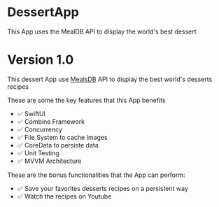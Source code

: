 # DessertApp
This App uses the MealDB API to display the world's best dessert

# Version 1.0

This dessert App use [MealsDB](https://themealdb.com/api.php) API to display the best world's desserts recipes

These are some the key features that this App benefits   
- ✅ SwiftUI
- ✅ Combine Framework
- ✅ Concurrency
- ✅ File System to cache Images
- ✅ CoreData to persiste data
- ✅ Unit Testing
- ✅ MVVM Architecture 

These are the bonus functionalities that the App can perform:
- ✅ Save your favorites desserts recipes on a persistent way
- ✅ Watch the recipes on Youtube
